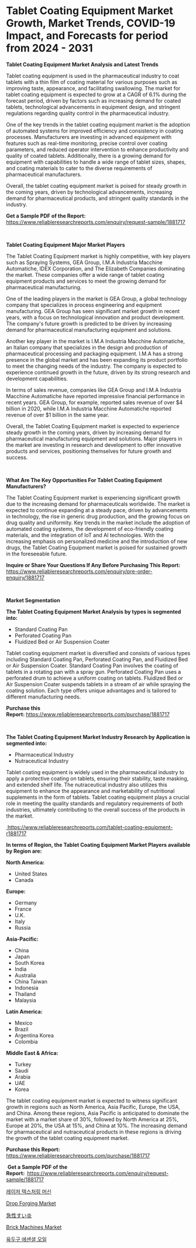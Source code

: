 <p><h1>Tablet Coating Equipment Market Growth, Market Trends, COVID-19 Impact, and Forecasts for period from 2024 - 2031</h1></p><p><strong>Tablet Coating Equipment Market Analysis and Latest Trends</strong></p>
<p><p>Tablet coating equipment is used in the pharmaceutical industry to coat tablets with a thin film of coating material for various purposes such as improving taste, appearance, and facilitating swallowing. The market for tablet coating equipment is expected to grow at a CAGR of 6.1% during the forecast period, driven by factors such as increasing demand for coated tablets, technological advancements in equipment design, and stringent regulations regarding quality control in the pharmaceutical industry.</p><p>One of the key trends in the tablet coating equipment market is the adoption of automated systems for improved efficiency and consistency in coating processes. Manufacturers are investing in advanced equipment with features such as real-time monitoring, precise control over coating parameters, and reduced operator intervention to enhance productivity and quality of coated tablets. Additionally, there is a growing demand for equipment with capabilities to handle a wide range of tablet sizes, shapes, and coating materials to cater to the diverse requirements of pharmaceutical manufacturers.</p><p>Overall, the tablet coating equipment market is poised for steady growth in the coming years, driven by technological advancements, increasing demand for pharmaceutical products, and stringent quality standards in the industry.</p></p>
<p><strong>Get a Sample PDF of the Report:&nbsp;</strong> <a href="https://www.reliableresearchreports.com/enquiry/request-sample/1881717">https://www.reliableresearchreports.com/enquiry/request-sample/1881717</a></p>
<p>&nbsp;</p>
<p><strong>Tablet Coating Equipment Major Market Players</strong></p>
<p><p>The Tablet Coating Equipment market is highly competitive, with key players such as Spraying Systems, GEA Group, I.M.A Industria Macchine Automatiche, IDEX Corporation, and The Elizabeth Companies dominating the market. These companies offer a wide range of tablet coating equipment products and services to meet the growing demand for pharmaceutical manufacturing.</p><p>One of the leading players in the market is GEA Group, a global technology company that specializes in process engineering and equipment manufacturing. GEA Group has seen significant market growth in recent years, with a focus on technological innovation and product development. The company's future growth is predicted to be driven by increasing demand for pharmaceutical manufacturing equipment and solutions.</p><p>Another key player in the market is I.M.A Industria Macchine Automatiche, an Italian company that specializes in the design and production of pharmaceutical processing and packaging equipment. I.M.A has a strong presence in the global market and has been expanding its product portfolio to meet the changing needs of the industry. The company is expected to experience continued growth in the future, driven by its strong research and development capabilities.</p><p>In terms of sales revenue, companies like GEA Group and I.M.A Industria Macchine Automatiche have reported impressive financial performance in recent years. GEA Group, for example, reported sales revenue of over $4 billion in 2020, while I.M.A Industria Macchine Automatiche reported revenue of over $1 billion in the same year.</p><p>Overall, the Tablet Coating Equipment market is expected to experience steady growth in the coming years, driven by increasing demand for pharmaceutical manufacturing equipment and solutions. Major players in the market are investing in research and development to offer innovative products and services, positioning themselves for future growth and success.</p></p>
<p>&nbsp;</p>
<p><strong>What Are The Key Opportunities For Tablet Coating Equipment Manufacturers?</strong></p>
<p><p>The Tablet Coating Equipment market is experiencing significant growth due to the increasing demand for pharmaceuticals worldwide. The market is expected to continue expanding at a steady pace, driven by advancements in technology, the rise in generic drug production, and the growing focus on drug quality and uniformity. Key trends in the market include the adoption of automated coating systems, the development of eco-friendly coating materials, and the integration of IoT and AI technologies. With the increasing emphasis on personalized medicine and the introduction of new drugs, the Tablet Coating Equipment market is poised for sustained growth in the foreseeable future.</p></p>
<p><strong>Inquire or Share Your Questions If Any Before Purchasing This Report:</strong> <a href="https://www.reliableresearchreports.com/enquiry/pre-order-enquiry/1881717">https://www.reliableresearchreports.com/enquiry/pre-order-enquiry/1881717</a></p>
<p>&nbsp;</p>
<p><strong>Market Segmentation</strong></p>
<p><strong>The Tablet Coating Equipment Market Analysis by types is segmented into:</strong></p>
<p><ul><li>Standard Coating Pan</li><li>Perforated Coating Pan</li><li>Fluidized Bed or Air Suspension Coater</li></ul></p>
<p><p>Tablet coating equipment market is diversified and consists of various types including Standard Coating Pan, Perforated Coating Pan, and Fluidized Bed or Air Suspension Coater. Standard Coating Pan involves the coating of tablets in a rotating pan with a spray gun. Perforated Coating Pan uses a perforated drum to achieve a uniform coating on tablets. Fluidized Bed or Air Suspension Coater suspends tablets in a stream of air while spraying the coating solution. Each type offers unique advantages and is tailored to different manufacturing needs.</p></p>
<p><strong>Purchase this Report:&nbsp;</strong><a href="https://www.reliableresearchreports.com/purchase/1881717">https://www.reliableresearchreports.com/purchase/1881717</a></p>
<p>&nbsp;</p>
<p><strong>The Tablet Coating Equipment Market Industry Research by Application is segmented into:</strong></p>
<p><ul><li>Pharmaceutical Industry</li><li>Nutraceutical Industry</li></ul></p>
<p><p>Tablet coating equipment is widely used in the pharmaceutical industry to apply a protective coating on tablets, ensuring their stability, taste masking, and extended shelf life. The nutraceutical industry also utilizes this equipment to enhance the appearance and marketability of nutritional supplements in the form of tablets. Tablet coating equipment plays a crucial role in meeting the quality standards and regulatory requirements of both industries, ultimately contributing to the overall success of the products in the market.</p></p>
<p><a href="https://www.reliableresearchreports.com/tablet-coating-equipment-r1881717">&nbsp;https://www.reliableresearchreports.com/tablet-coating-equipment-r1881717</a></p>
<p><strong>In terms of Region, the Tablet Coating Equipment Market Players available by Region are:</strong></p>
<p>
    <p> <strong> North America: </strong>
        <ul>
            <li>United States</li>
            <li>Canada</li>
        </ul>
        </p> 
    <p> <strong> Europe: </strong>
        <ul>
            <li>Germany</li>
            <li>France</li>
            <li>U.K.</li>
            <li>Italy</li>
            <li>Russia</li>
        </ul>
        </p> 
    <p> <strong> Asia-Pacific: </strong>
        <ul>
            <li>China</li>
            <li>Japan</li>
            <li>South Korea</li>
            <li>India</li>
            <li>Australia</li>
            <li>China Taiwan</li>
            <li>Indonesia</li>
            <li>Thailand</li>
            <li>Malaysia</li>
        </ul>
        </p> 
    <p> <strong> Latin America: </strong>
        <ul>
            <li>Mexico</li>
            <li>Brazil</li>
            <li>Argentina Korea</li>
            <li>Colombia</li>
        </ul>
        </p> 
    <p> <strong> Middle East & Africa: </strong>
        <ul>
            <li>Turkey</li>
            <li>Saudi</li>
            <li>Arabia</li>
            <li>UAE</li>
            <li>Korea</li>
        </ul>
    </p>
    </p>
<p><p>The tablet coating equipment market is expected to witness significant growth in regions such as North America, Asia Pacific, Europe, the USA, and China. Among these regions, Asia Pacific is anticipated to dominate the market with a market share of 30%, followed by North America at 25%, Europe at 20%, the USA at 15%, and China at 10%. The increasing demand for pharmaceutical and nutraceutical products in these regions is driving the growth of the tablet coating equipment market.</p></p>
<p><strong>Purchase this Report: </strong><a href="https://www.reliableresearchreports.com/purchase/1881717">https://www.reliableresearchreports.com/purchase/1881717</a></p>
<p>&nbsp;<strong>Get a Sample PDF of the Report:&nbsp;&nbsp;</strong><a href="https://www.reliableresearchreports.com/enquiry/request-sample/1881717">https://www.reliableresearchreports.com/enquiry/request-sample/1881717</a></p>
<p><strong></strong></p>
<p><p><a href="https://github.com/vss5505pa7z1p/Market-Research-Report-List-1/blob/main/516072433913.md">레이저 텍스처링 머신</a></p><p><a href="https://issuu.com/reportprime-2/docs/drop-forging-market-size-2030.pptx">Drop Forging Market</a></p><p><a href="https://medium.com/@fosterfahey38/%E6%80%A5%E6%80%A7%E8%86%B5%E7%82%8E%E3%81%AE%E5%B8%82%E5%A0%B4%E8%A6%8F%E6%A8%A1%E3%81%A8%E5%B8%82%E5%A0%B4%E5%8B%95%E5%90%91-%E5%AE%8C%E5%85%A8%E3%81%AA%E6%A5%AD%E7%95%8C%E6%A6%82%E8%A6%81-2024%E5%B9%B4%E3%81%8B%E3%82%892031%E5%B9%B4-992c6fd3b49f">急性すい炎</a></p><p><a href="https://github.com/pizolina/Market-Research-Report-List-4/blob/main/brick-machines-market.md">Brick Machines Market</a></p><p><a href="https://medium.com/@christianlarkinus/%EB%84%9B%EB%A9%95-%EC%97%90%EC%84%BC%EC%85%9C-%EC%98%A4%EC%9D%BC-%EC%8B%9C%EC%9E%A5-%EA%B7%9C%EB%AA%A8-cagr-%EB%8F%99%ED%96%A5-2024-2030-8f735851d7c1">육두구 에센셜 오일</a></p></p>
